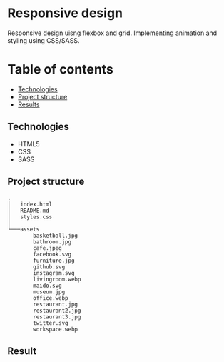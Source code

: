 # Responsive design

Responsive design uisng flexbox and grid. Implementing animation and styling using CSS/SASS.

# Table of contents

- [Technologies](#technologies)
- [Project structure](#project-structure)
- [Results](#results)

## Technologies

- HTML5
- CSS
- SASS

## Project structure

```
.
│   index.html
│   README.md
│   styles.css
│
└───assets
        basketball.jpg
        bathroom.jpg
        cafe.jpeg
        facebook.svg
        furniture.jpg
        github.svg
        instagram.svg
        livingroom.webp
        maido.svg
        museum.jpg
        office.webp
        restaurant.jpg
        restaurant2.jpg
        restaurant3.jpg
        twitter.svg
        workspace.webp
```

## Result
